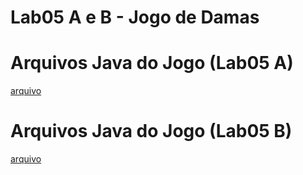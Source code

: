 # Lab05 A e B - Jogo de Damas

# Arquivos Java do Jogo (Lab05 A)
[arquivo](./src/mc322/lab05a)

# Arquivos Java do Jogo (Lab05 B)
[arquivo](./src/mc322/lab05b)
